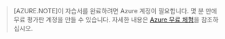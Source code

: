 <properties pageTitle="" title="" description="" documentationCenter="" services="" solutions="" authors="" writer="kathydav" editor="tysonn" manager="jeffreyg" />

> [AZURE.NOTE]이 자습서를 완료하려면 Azure 계정이 필요합니다. 몇 분 만에 무료 평가판 계정을 만들 수 있습니다. 자세한 내용은 [Azure 무료 체험](http://azure.microsoft.com/pricing/free-trial/)을 참조하십시오.

<!---HONumber=58_postMigration-->